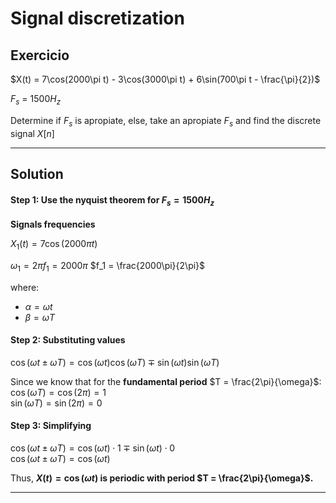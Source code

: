 # Signal discretization

## Exercicio

$X(t) = 7\cos(2000\pi t) - 3\cos(3000\pi t) + 6\sin(700\pi t - \frac{\pi}{2})$

$F_s$ = $1500 H_z$

Determine if $F_s$ is apropiate, else, take an apropiate $F_s$ and find the discrete signal $X[n]$

---

## **Solution**  

#### **Step 1: Use the nyquist theorem for $F_s= 1500 H_z$**  
**Signals frequencies**

$X_1(t)= 7\cos(2000\pi t)$

$\omega_1 = 2\pi f_1 = 2000\pi$
$f_1 = \frac{2000\pi}{2\pi}$

where:  
- $\alpha = \omega t$  
- $\beta = \omega T$  

#### **Step 2: Substituting values**  
$\cos(\omega t \pm \omega T) = \cos(\omega t) \cos(\omega T) \mp \sin(\omega t) \sin(\omega T)$  

Since we know that for the **fundamental period** $T = \frac{2\pi}{\omega}$:  
$\cos(\omega T) = \cos(2\pi) = 1$  
$\sin(\omega T) = \sin(2\pi) = 0$  

#### **Step 3: Simplifying**  
$\cos(\omega t \pm \omega T) = \cos(\omega t) \cdot 1 \mp \sin(\omega t) \cdot 0$  
$\cos(\omega t \pm \omega T) = \cos(\omega t)$  

Thus, **$X(t) = \cos(\omega t)$ is periodic with period $T = \frac{2\pi}{\omega}$.**  

---

